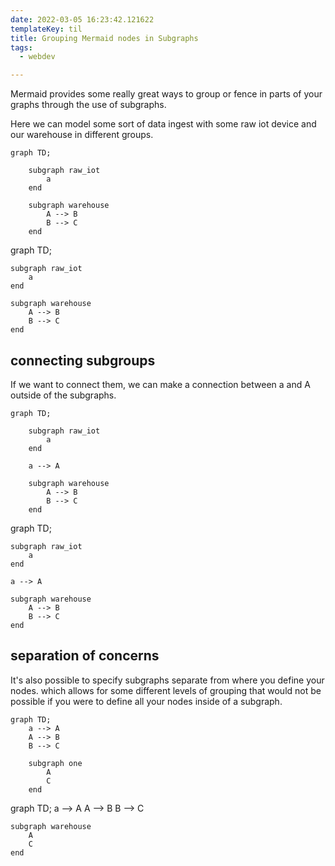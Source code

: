 ```yaml
---
date: 2022-03-05 16:23:42.121622
templateKey: til
title: Grouping Mermaid nodes in Subgraphs
tags:
  - webdev

---
```


Mermaid provides some really great ways to group or fence in parts of your
graphs through the use of subgraphs.

Here we can model some sort of data ingest with some raw iot device and our
warehouse in different groups.

```
graph TD;

    subgraph raw_iot
        a
    end

    subgraph warehouse
        A --> B
        B --> C
    end
```
<script src='https://unpkg.com/mermaid@8.1.0/dist/mermaid.min.js'></script>
<div class='mermaid'>
graph TD;

    subgraph raw_iot
        a
    end

    subgraph warehouse
        A --> B
        B --> C
    end
</div>

## connecting subgroups

If we want to connect them, we can make a connection between a and A outside of
the subgraphs.

```
graph TD;

    subgraph raw_iot
        a
    end

    a --> A

    subgraph warehouse
        A --> B
        B --> C
    end
```
<script src='https://unpkg.com/mermaid@8.1.0/dist/mermaid.min.js'></script>
<div class='mermaid'>
graph TD;

    subgraph raw_iot
        a
    end

    a --> A

    subgraph warehouse
        A --> B
        B --> C
    end
</div>

## separation of concerns

It's also possible to specify subgraphs separate from where you define your
nodes. which allows for some different levels of grouping that would not be
possible if you were to define all your nodes inside of a subgraph.

```
graph TD;
    a --> A
    A --> B
    B --> C

    subgraph one
        A
        C
    end
```


<div class='mermaid'>
graph TD;
    a --> A
    A --> B
    B --> C

    subgraph warehouse
        A
        C
    end
</div>
